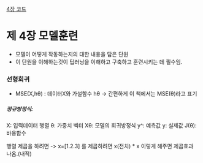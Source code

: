 [4장 코드](https://colab.research.google.com/github/rickiepark/handson-ml3/blob/main/04_training_linear_models.ipynb)
# 제 4장 모델훈련
- 모델이 어떻게 작동하는지의 대한 내용을 담은 단원
- 이 단원을 이해하는것이 딥러닝을 이해하고 구축하고 훈련시키는 데 필수임.

### 선형회귀

- MSE(X,hθ) : 데이터X와 가설함수 hθ -> 간편하게 이 책에서는 MSE(θ)라고 표기

##### 정규방정식:
X: 입력데이터 행렬
θ: 가중치 벡터
Xθ: 모델의 회귀방정식
y^: 예측값
y: 실제값
J(θ): 바용함수

행렬 제곱을 하려면 -> x=[1.2.3] 를 제곱하려면 x(전치) * x 이렇게 해주면 제곱효과 나옴.(내적)


